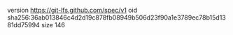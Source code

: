 version https://git-lfs.github.com/spec/v1
oid sha256:36ab013846c4d2d19c878fb08949b506d23f90a1e3789ec78b15d1381dd75994
size 146
